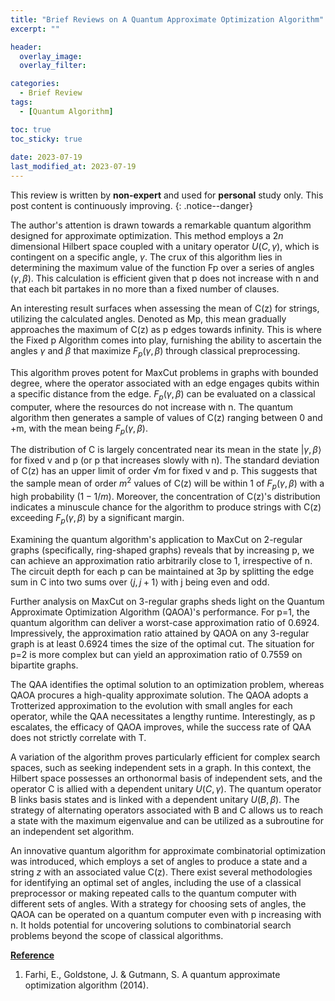 ```yaml
---
title: "Brief Reviews on A Quantum Approximate Optimization Algorithm"
excerpt: ""

header:
  overlay_image: 
  overlay_filter: 

categories:
  - Brief Review
tags:
  - [Quantum Algorithm]

toc: true
toc_sticky: true
 
date: 2023-07-19
last_modified_at: 2023-07-19
---
```


This review is written by **non-expert** and used for **personal** study only. This post content is continuously improving.
{: .notice--danger}

The author's attention is drawn towards a remarkable quantum algorithm designed for approximate optimization. This method employs a $2n$ dimensional Hilbert space coupled with a unitary operator $U(C, \gamma)$, which is contingent on a specific angle, $\gamma$. The crux of this algorithm lies in determining the maximum value of the function Fp over a series of angles $(\gamma, \beta)$. This calculation is efficient given that p does not increase with n and that each bit partakes in no more than a fixed number of clauses.

An interesting result surfaces when assessing the mean of C(z) for strings, utilizing the calculated angles. Denoted as Mp, this mean gradually approaches the maximum of C(z) as p edges towards infinity. This is where the Fixed p Algorithm comes into play, furnishing the ability to ascertain the angles $\gamma$ and $\beta$ that maximize $F_p(\gamma, \beta)$ through classical preprocessing.

This algorithm proves potent for MaxCut problems in graphs with bounded degree, where the operator associated with an edge engages qubits within a specific distance from the edge. $F_p(\gamma, \beta)$ can be evaluated on a classical computer, where the resources do not increase with n. The quantum algorithm then generates a sample of values of C(z) ranging between 0 and +m, with the mean being $F_p(\gamma, \beta)$.

The distribution of C is largely concentrated near its mean in the state $\vert \gamma, \beta \rangle$ for fixed v and p (or p that increases slowly with n). The standard deviation of C(z) has an upper limit of order √m for fixed v and p. This suggests that the sample mean of order $m^2$ values of C(z) will be within 1 of $F_p(\gamma, \beta)$ with a high probability $(1 - 1/m)$. Moreover, the concentration of C(z)'s distribution indicates a minuscule chance for the algorithm to produce strings with C(z) exceeding $F_p(\gamma, \beta)$ by a significant margin.

Examining the quantum algorithm's application to MaxCut on 2-regular graphs (specifically, ring-shaped graphs) reveals that by increasing p, we can achieve an approximation ratio arbitrarily close to 1, irrespective of n. The circuit depth for each p can be maintained at 3p by splitting the edge sum in C into two sums over $\langle j, j + 1 \rangle$ with j being even and odd.

Further analysis on MaxCut on 3-regular graphs sheds light on the Quantum Approximate Optimization Algorithm (QAOA)'s performance. For p=1, the quantum algorithm can deliver a worst-case approximation ratio of 0.6924. Impressively, the approximation ratio attained by QAOA on any 3-regular graph is at least 0.6924 times the size of the optimal cut. The situation for p=2 is more complex but can yield an approximation ratio of 0.7559 on bipartite graphs.

The QAA identifies the optimal solution to an optimization problem, whereas QAOA procures a high-quality approximate solution. The QAOA adopts a Trotterized approximation to the evolution with small angles for each operator, while the QAA necessitates a lengthy runtime. Interestingly, as p escalates, the efficacy of QAOA improves, while the success rate of QAA does not strictly correlate with T.

A variation of the algorithm proves particularly efficient for complex search spaces, such as seeking independent sets in a graph. In this context, the Hilbert space possesses an orthonormal basis of independent sets, and the operator C is allied with a dependent unitary $U(C, \gamma)$. The quantum operator B links basis states and is linked with a dependent unitary $U(B, \beta)$. The strategy of alternating operators associated with B and C allows us to reach a state with the maximum eigenvalue and can be utilized as a subroutine for an independent set algorithm.

An innovative quantum algorithm for approximate combinatorial optimization was introduced, which employs a set of angles to produce a state and a string $z$ with an associated value C(z). There exist several methodologies for identifying an optimal set of angles, including the use of a classical preprocessor or making repeated calls to the quantum computer with different sets of angles. With a strategy for choosing sets of angles, the QAOA can be operated on a quantum computer even with p increasing with n. It holds potential for uncovering solutions to combinatorial search problems beyond the scope of classical algorithms.




**<U>Reference</U>**

1. Farhi, E., Goldstone, J. & Gutmann, S. A quantum approximate optimization algorithm (2014).